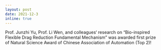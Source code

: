 ```yaml
---
layout: post
date: 2021-12-3
inline: true
---
```


Prof. Junzhi Yu, Prof. Li Wen, and colleagues‘ research on “Bio-inspired Flexible Drag Reduction Fundamental Mechanism” was awarded first prize of Natural Science Award of Chinese Association of Automation (Top 2)!
